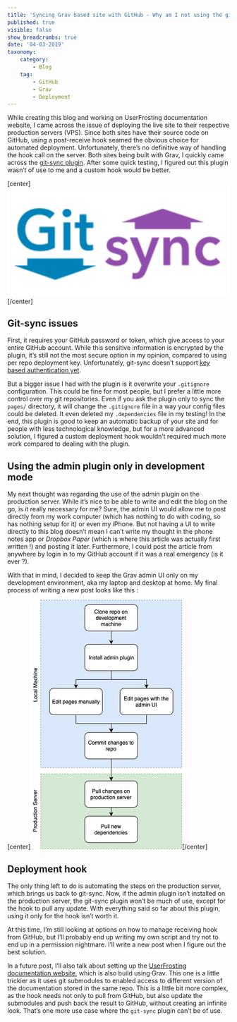 ```yaml
---
title: 'Syncing Grav based site with GitHub - Why am I not using the git-sync plugin'
published: true
visible: false
show_breadcrumbs: true
date: '04-03-2019'
taxonomy:
    category:
        - Blog
    tag:
        - GitHub
        - Grav
        - Deployment
---
```


While creating this blog and working on UserFrosting documentation website, I came across the issue of deploying the live site to their respective production servers (VPS). Since both sites have their source code on GitHub, using a post-receive hook seamed the obvious choice for automated deployment. Unfortunately, there’s no definitive way of handling the hook call on the server. Both sites being built with Grav, I quickly came across the [git-sync plugin](https://github.com/trilbymedia/grav-plugin-git-sync). After some quick testing, I figured out this plugin wasn’t of use to me and a custom hook would be better.

[center]![](01.gitsync-logo.png)[/center]

## Git-sync issues

First, it requires your GitHub password or token, which give access to your entire GitHub account. While this sensitive information is encrypted by the plugin, it’s still not the most secure option in my opinion, compared to using per repo deployment key. Unfortunately, git-sync doesn’t support [key based authentication yet](https://github.com/trilbymedia/grav-plugin-git-sync/issues/110).

But a bigger issue I had with the plugin is it overwrite your `.gitignore` configuration. This could be fine for most people, but I prefer a little more control over my git repositories. Even if you ask the plugin only to sync the `pages/` directory, it will change the `.gitignore` file in a way your config files could be deleted. It even deleted my `.dependencies` file in my testing! In the end, this plugin is good to keep an automatic backup of your site and for people with less technological knowledge, but for a more advanced solution, I figured a custom deployment hook wouldn’t required much more work compared to dealing with the plugin.

## Using the admin plugin only in development mode

My next thought was regarding the use of the admin plugin on the production server. While it’s nice to be able to write and edit the blog on the go, is it really necessary for me? Sure, the admin UI would allow me to post directly from my work computer (which has nothing to do with coding, so has nothing setup for it) or even my iPhone. But not having a UI to write directly to this blog doesn’t mean I can’t write my thought in the phone notes app or _Dropbox Paper_ (which is where this article was actually first written !) and posting it later. Furthermore, I could post the article from anywhere by login in to my GitHub account if it was a real emergency (is it ever ?).

With that in mind, I decided to keep the Grav admin UI only on my development environment, aka my laptop and desktop at home. My final process of writing a new post looks like this :

[center]![](diagram.jpg)[/center]

## Deployment hook

The only thing left to do is automating the steps on the production server, which brings us back to git-sync. Now, if the admin plugin isn’t installed on the production server, the git-sync plugin won’t be much of use, except for the hook to pull any update. With everything said so far about this plugin, using it only for the hook isn’t worth it.

At this time, I’m still looking at options on how to manage receiving hook from GitHub, but I’ll probably end up writing my own script and try not to end up in a permission nightmare. I’ll write a new post when I figure out the best solution.

In a future post, I’ll also talk about setting up the [UserFrosting documentation website](https://learn.userfrosting.com), which is also build using Grav. This one is a little trickier as it uses git submodules to enabled access to different version of the documentation stored in the same repo. This is a little bit more complex, as the hook needs not only to pull from GitHub, but also update the submodules and push back the result to GitHub, without creating an infinite look. That’s one more use case where the  `git-sync` plugin can’t be of use.

